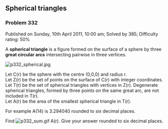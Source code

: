 Spherical triangles
-------------------

### Problem 332

Published on Sunday, 10th April 2011, 10:00 am; Solved by 385;
Difficulty rating: 50%

A **spherical triangle** is a figure formed on the surface of a sphere
by three **great circular arcs** intersecting pairwise in three
vertices.

![p332\_spherical.jpg](project/images/p332_spherical.jpg)

Let C(r) be the sphere with the centre (0,0,0) and radius r.\
 Let Z(r) be the set of points on the surface of C(r) with integer
coordinates.\
 Let T(r) be the set of spherical triangles with vertices in Z(r).
Degenerate spherical triangles, formed by three points on the same great
arc, are not included in T(r).\
 Let A(r) be the area of the smallest spherical triangle in T(r).

For example A(14) is 3.294040 rounded to six decimal places.

Find ![p332\_sum.gif](project/images/p332_sum.gif) A(r). Give your
answer rounded to six decimal places.
